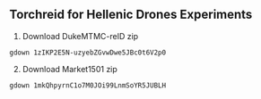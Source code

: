 ## Torchreid for Hellenic Drones Experiments

1. Download DukeMTMC-reID zip
```
gdown 1zIKP2E5N-uzyebZGvwDwe5JBc0t6V2p0
```

2. Download Market1501 zip
```
gdown 1mkQhpyrnC1o7M0JOi99LnmSoYR5JUBLH
```